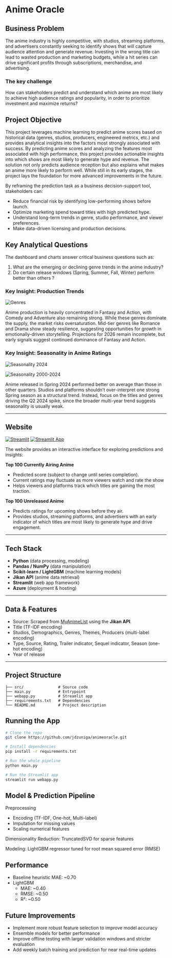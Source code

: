 # Anime Oracle
## Business Problem
The anime industry is highly competitive, with studios, streaming platforms, and advertisers constantly seeking to identify shows that will capture audience attention and generate revenue. Investing in the wrong title can lead to wasted production and marketing budgets, while a hit series can drive significant profits through subscriptions, merchandise, and advertising.

### The key challenge
How can stakeholders predict and understand which anime are most likely to achieve high audience ratings and popularity, in order to prioritize investment and maximize returns?

## Project Objective
This project leverages machine learning to predict anime scores based on historical data (genres, studios, producers, engineered metrics, etc.) and provides analytical insights into the factors most strongly associated with success. By predicting anime scores and analyzing the features most associated with high performance, this project provides actionable insights into which shows are most likely to generate hype and revenue. The solution not only predicts audience reception but also explains what makes an anime more likely to perform well. While still in its early stages, the project lays the foundation for more advanced improvements in the future.

By reframing the prediction task as a business decision-support tool, stakeholders can:
- Reduce financial risk by identifying low-performing shows before launch. 
- Optimize marketing spend toward titles with high predicted hype. 
- Understand long-term trends in genre, studio performance, and viewer preferences. 
- Make data-driven licensing and production decisions.

## Key Analytical Questions
The dashboard and charts answer critical business questions such as:

1. What are the emerging or declining genre trends in the anime industry?
2. Do certain release windows (Spring, Summer, Fall, Winter) perform better than others ?

### Key Insight: Production Trends
![Genres](https://i.imgur.com/aLHaCn3.png)

Anime production is heavily concentrated in Fantasy and Action, with Comedy and Adventure also remaining strong. While these genres dominate the supply, the market risks oversaturation. Mid-tier genres like Romance and Drama show steady resilience, suggesting opportunities for growth in emotionally-driven storytelling. Projections for 2026 remain incomplete, but early signals suggest continued dominance of Fantasy and Action.
### Key Insight: Seasonality in Anime Ratings
![Seasonality 2024](https://i.imgur.com/hiGgU0X.png)

![Seasonality 2000-2024](https://i.imgur.com/lV7VT6X.png)

Anime released in Spring 2024 performed better on average than those in other quarters.
Studios and platforms shouldn’t over-interpret one strong Spring season as a structural trend. Instead, focus on the titles and genres driving the Q2 2024 spike, since the broader multi-year trend suggests seasonality is usually weak.

---
## Website
[![Streamlit](https://img.shields.io/badge/Streamlit-%23FE4B4B.svg?style=for-the-badge&logo=streamlit&logoColor=white)](https://animeoracle.azurewebsites.net/)
[![Streamlit App](https://img.shields.io/badge/Website-Live-green?style=for-the-badge&logo=streamlit)](https://animeoracle.azurewebsites.net/)

The website provides an interactive interface for exploring predictions and insights:

**Top 100 Currently Airing Anime**
* Predicted score (subject to change until series completion).
* Current ratings may fluctuate as more viewers watch and rate the show
* Helps viewers and platforms track which titles are gaining the most traction.

**Top 100 Unreleased Anime**
* Predicts ratings for upcoming shows before they air. 
* Provides studios, streaming platforms, and advertisers with an early indicator of which titles are most likely to generate hype and drive engagement.

---

## Tech Stack
- **Python** (data processing, modeling)
- **Pandas / NumPy** (data manipulation)
- **Scikit-learn / LightGBM** (machine learning models)
- **Jikan API** (anime data retrieval)
- **Streamlit** (web app framework)
- **Azure** (deployment & hosting)

---

## Data & Features
- Source: Scraped from [MyAnimeList](https://myanimelist.net) using the **Jikan API**.
- Title (TF-IDF encoding)
- Studios, Demographics, Genres, Themes, Producers (multi-label encoding)
- Type, Source, Rating, Trailer indicator, Sequel indicator, Season (one-hot encoding)
- Year of release

---

## Project Structure
```
├── src/               # Source code
├── main.py            # Entrypoint
├── webapp.py          # Streamlit app
├── requirements.txt   # Dependencies
└── README.md          # Project description
```

## Running the App

```bash
# Clone the repo
git clone https://github.com/jdzuniga/animeoracle.git

# Install dependencies
pip install -r requirements.txt

# Run the whole pipeline
python main.py

# Run the Streamlit app
streamlit run webapp.py
```

## Model & Prediction Pipeline
Preprocessing
- Encoding (TF-IDF, One-hot, Multi-label)
- Imputation for missing values
- Scaling numerical features

Dimensionality Reduction: TruncatedSVD for sparse features

Modeling: LightGBM regressor tuned for root mean squared error (RMSE)

## Performance
- Baseline heuristic MAE: ~0.70
- LightGBM
  - MAE: ~0.40
  - RMSE: ~0.50
  - R²: ~0.50

## Future Improvements
- Implement more robust feature selection to improve model accuracy  
- Ensemble models for better performance  
- Improve offline testing with larger validation windows and stricter evaluation  
- Add weekly batch training and prediction for near real-time updates



